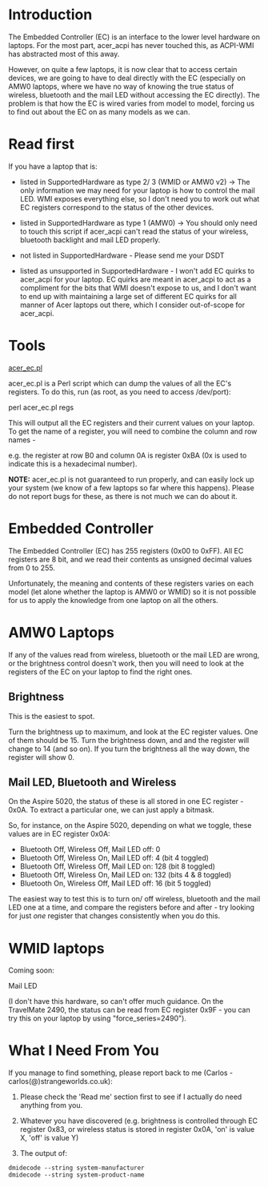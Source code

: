 # Introduction #

The Embedded Controller (EC) is an interface to the lower level hardware on laptops. For the most part, acer\_acpi has never touched this, as ACPI-WMI has abstracted most of this away.

However, on quite a few laptops, it is now clear that to access certain devices, we are going to have to deal directly with the EC (especially on AMW0 laptops, where we have no way of knowing the true status of wireless, bluetooth and the mail LED without accessing the EC directly). The problem is that how the EC is wired varies from model to model, forcing us to find out about the EC on as many models as we can.

# Read first #

If you have a laptop that is:

  * listed in SupportedHardware as type 2/ 3 (WMID or AMW0 v2) -> The only information we may need for your laptop is how to control the mail LED. WMI exposes everything else, so I don't need you to work out what EC registers correspond to the status of the other devices.

  * listed in SupportedHardware as type 1 (AMW0) -> You should only need to touch this script if acer\_acpi can't read the status of your wireless, bluetooth backlight and mail LED properly.

  * not listed in SupportedHardware - Please send me your DSDT

  * listed as unsupported in SupportedHardware - I won't add EC quirks to acer\_acpi for your laptop. EC quirks are meant in acer\_acpi to act as a compliment for the bits that WMI doesn't expose to us, and I don't want to end up with maintaining a large set of different EC quirks for all manner of Acer laptops out there, which I consider out-of-scope for acer\_acpi.

# Tools #

[acer\_ec.pl](http://aceracpi.googlecode.com/svn/trunk/acer_ec/acer_ec.pl)

acer\_ec.pl is a Perl script which can dump the values of all the EC's registers. To do this, run (as root, as you need to access /dev/port):

perl acer\_ec.pl regs

This will output all the EC registers and their current values on your laptop. To get the name of a register, you will need to combine the column and row names -

e.g. the register at row B0 and column 0A is register 0xBA (0x is used to indicate this is a hexadecimal number).

**NOTE:** acer\_ec.pl is not guaranteed to run properly, and can easily lock up your system (we know of a few laptops so far where this happens). Please do not report bugs for these, as there is not much we can do about it.

# Embedded Controller #

The Embedded Controller (EC) has 255 registers (0x00 to 0xFF). All EC registers are 8 bit, and we read their contents as unsigned decimal values from 0 to 255.

Unfortunately, the meaning and contents of these registers varies on each model (let alone whether the laptop is AMW0 or WMID) so it is not possible for us to apply the knowledge from one laptop on all the others.

# AMW0 Laptops #

If any of the values read from wireless, bluetooth or the mail LED are wrong, or the brightness control doesn't work, then you will need to look at the registers of the EC on your laptop to find the right ones.

## Brightness ##

This is the easiest to spot.

Turn the brightness up to maximum, and look at the EC register values. One of them should be 15. Turn the brightness down, and and the register will change to 14 (and so on). If you turn the brightness all the way down, the register will show 0.

## Mail LED, Bluetooth and Wireless ##

On the Aspire 5020, the status of these is all stored in one EC register - 0x0A. To extract a particular one, we can just apply a bitmask.

So, for instance, on the Aspire 5020, depending on what we toggle, these values are in EC register 0x0A:

  * Bluetooth Off, Wireless Off, Mail LED off: 0
  * Bluetooth Off, Wireless On, Mail LED off: 4 (bit 4 toggled)
  * Bluetooth Off, Wireless Off, Mail LED on: 128 (bit 8 toggled)
  * Bluetooth Off, Wireless On, Mail LED on: 132 (bits 4 & 8 toggled)
  * Bluetooth On, Wireless Off, Mail LED off: 16 (bit 5 toggled)

The easiest way to test this is to turn on/ off wireless, bluetooth and the mail LED one at a time, and compare the registers before and after - try looking for just _one_ register that changes consistently when you do this.

# WMID laptops #

Coming soon:

Mail LED

(I don't have this hardware, so can't offer much guidance. On the TravelMate 2490, the status can be read from EC register 0x9F - you can try this on your laptop by using "force\_series=2490").

# What I Need From You #

If you manage to find something, please report back to me (Carlos - carlos(@)strangeworlds.co.uk):

1) Please check the 'Read me' section first to see if I actually do need anything from you.

1) Whatever you have discovered (e.g. brightness is controlled through EC register 0x83, or wireless status is stored in register 0x0A, 'on' is value X, 'off' is value Y)

2) The output of:

```
dmidecode --string system-manufacturer
dmidecode --string system-product-name
```
